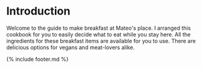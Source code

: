 # Introduction

Welcome to the guide to make breakfast at Mateo's place. I arranged this
cookbook for you to easily decide what to eat while you stay here. All
the ingredients for these breakfast items are available for you to use.
There are delicious options for vegans and meat-lovers alike.

{% include footer.md %}
